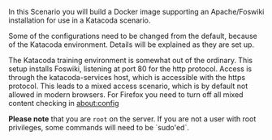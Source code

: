  In this Scenario you will build a Docker image supporting an Apache/Foswiki installation for use in a Katacoda scenario.

 Some of the configurations need to be changed from the default, because of the Katacoda environment. Details will be explained as they are set up.

 The Katacoda training environment is somewhat out of the ordinary. This setup installs Foswiki, listening at port 80 for the http protocol. Access is through the katacoda-services host, which is accessible with the https protocol. This leads to a mixed access scenario, which is by default not allowed in modern browsers. For Firefox you need to turn off all mixed content checking in [about:config](https://docs.sdl.com/LiveContent/content/en-US/SDL%20Web-v5/GUID-A96F0612-53DE-4E35-AE09-48D57146D6E4)

**Please note** that you are `root` on the server. If you are not a user with root privileges, some commands will need to be \`sudo'ed\`.

